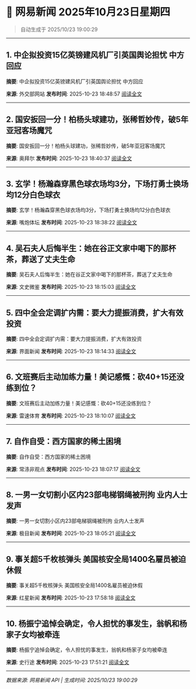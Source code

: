 # 📰 网易新闻 2025年10月23日星期四

> 自动生成于 2025/10/23 19:00:29

---

## 1. 中企拟投资15亿英镑建风机厂引英国舆论担忧 中方回应

**摘要**: 中企拟投资15亿英镑建风机厂引英国舆论担忧 中方回应

**来源**: 外交部网站
**发布时间**: 2025-10-23 18:48:57
[阅读全文](https://m.163.com/news/article/KCIVBLO90001899O.html)

---

## 2. 国安扳回一分！柏杨头球建功，张稀哲妙传，破5年亚冠客场魔咒

**摘要**: 国安扳回一分！柏杨头球建功，张稀哲妙传，破5年亚冠客场魔咒

**来源**: 奥拜尔
**发布时间**: 2025-10-23 18:40:37
[阅读全文](https://m.163.com/news/article/KCIUS7ET0552LYH5.html)

---

## 3. 玄学！杨瀚森穿黑色球衣场均3分，下场打勇士换场均12分白色球衣

**摘要**: 玄学！杨瀚森穿黑色球衣场均3分，下场打勇士换场均12分白色球衣

**来源**: 嘴炮体坛
**发布时间**: 2025-10-23 18:38:22
[阅读全文](https://m.163.com/news/article/KCIUBBG105493E03.html)

---

## 4. 吴石夫人后悔半生：她在谷正文家中喝下的那杯茶，葬送了丈夫生命

**摘要**: 吴石夫人后悔半生：她在谷正文家中喝下的那杯茶，葬送了丈夫生命

**来源**: 文史微鉴
**发布时间**: 2025-10-23 18:15:03
[阅读全文](https://m.163.com/news/article/KCG3R1L60543IALH.html)

---

## 5. 四中全会定调扩内需：要大力提振消费，扩大有效投资

**摘要**: 四中全会定调扩内需：要大力提振消费，扩大有效投资

**来源**: 界面新闻
**发布时间**: 2025-10-23 18:14:33
[阅读全文](https://m.163.com/news/article/KCITCKE30534A4SC.html)

---

## 6. 文班赛后主动加练力量！美记感慨：砍40+15还没练到位？

**摘要**: 文班赛后主动加练力量！美记感慨：砍40+15还没练到位？

**来源**: 雷速体育
**发布时间**: 2025-10-23 18:10:07
[阅读全文](https://m.163.com/news/article/KCIT4IGI0529DS7F.html)

---

## 7. 自作自受：西方国家的稀土困境

**摘要**: 自作自受：西方国家的稀土困境

**来源**: 常涤非观点
**发布时间**: 2025-10-23 18:07:17
[阅读全文](https://m.163.com/news/article/KCISVC8E0556H6S8.html)

---

## 8. 一男一女切割小区内23部电梯钢绳被刑拘 业内人士发声

**摘要**: 一男一女切割小区内23部电梯钢绳被刑拘 业内人士发声

**来源**: 极目新闻
**发布时间**: 2025-10-23 18:05:21
[阅读全文](https://m.163.com/news/article/KCISKH9F053469LG.html)

---

## 9. 事关超5千枚核弹头 美国核安全局1400名雇员被迫休假

**摘要**: 事关超5千枚核弹头 美国核安全局1400名雇员被迫休假

**来源**: 红星新闻
**发布时间**: 2025-10-23 17:58:18
[阅读全文](https://m.163.com/news/article/KCISEIQP051492T3.html)

---

## 10. 杨振宁追悼会确定，令人担忧的事发生，翁帆和杨家子女均被牵连

**摘要**: 杨振宁追悼会确定，令人担忧的事发生，翁帆和杨家子女均被牵连

**来源**: 史行途
**发布时间**: 2025-10-23 17:51:21
[阅读全文](https://m.163.com/news/article/KCIS25CH05568PJ4.html)

---

*数据来源: 网易新闻 API | 生成时间: 2025/10/23 19:00:29*